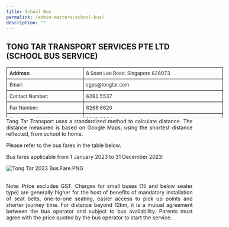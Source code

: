 ```yaml
---
title: School Bus
permalink: /admin-matters/school-bus/
description: ""
---
```

**TONG TAR TRANSPORT SERVICES PTE LTD** 
**(SCHOOL BUS SERVICE)**
----------------------------------------------------------------



<table class="iveo_table ives_tab_1 ive_eobj_left" style="margin: 0px 10px 0px 0px; outline: 0px; padding: 0px; float: left; border: 1px solid rgb(234, 234, 234); border-collapse: collapse; width: 586.938px; height: 138px;"><tbody style="margin: 0px; outline: 0px; padding: 0px;"><tr style="margin: 0px; outline: 0px; padding: 0px;"><th style="margin: 0px; outline: 0px; padding: 7px; text-align: left; background-color: transparent; color: rgb(34, 34, 34); border: 1px solid rgb(0, 0, 0); width: 339px;"><font size="2" style="margin: 0px; outline: 0px; padding: 0px;">Address:</font></th><td style="margin: 0px; outline: 0px; padding: 7px; text-align: left; background-color: transparent; color: rgb(34, 34, 34); border: 1px solid rgb(0, 0, 0); width: 662px;"><font size="2" style="margin: 0px; outline: 0px; padding: 0px; font-weight: normal;">8 Soon Lee Road, Singapore 628073&nbsp;</font></td></tr><tr style="margin: 0px; outline: 0px; padding: 0px;"><td style="margin: 0px; outline: 0px; padding: 7px; text-align: left; background-color: transparent; color: rgb(34, 34, 34); border: 1px solid rgb(0, 0, 0); width: 60px;"><font size="2" style="margin: 0px; outline: 0px; padding: 0px;">Email:&nbsp;</font></td><td style="margin: 0px; outline: 0px; padding: 7px; text-align: left; background-color: transparent; color: rgb(34, 34, 34); border: 1px solid rgb(0, 0, 0); width: 60px;"><font size="2" style="margin: 0px; outline: 0px; padding: 0px; font-weight: normal;">sgps@tongtar.com</font></td></tr><tr style="margin: 0px; outline: 0px; padding: 0px;"><td style="margin: 0px; outline: 0px; padding: 7px; text-align: left; background-color: transparent; color: rgb(34, 34, 34); border: 1px solid rgb(0, 0, 0); width: 60px;"><font size="2" style="margin: 0px; outline: 0px; padding: 0px;">Contact Number:</font></td><td style="margin: 0px; outline: 0px; padding: 7px; text-align: left; background-color: transparent; color: rgb(34, 34, 34); border: 1px solid rgb(0, 0, 0); width: 60px;"><font size="2" style="margin: 0px; outline: 0px; padding: 0px; font-weight: normal;">6261 5537&nbsp;</font></td></tr><tr style="margin: 0px; outline: 0px; padding: 0px;"><td style="margin: 0px; outline: 0px; padding: 7px; text-align: left; background-color: transparent; color: rgb(34, 34, 34); border: 1px solid rgb(0, 0, 0);"><font size="2" style="margin: 0px; outline: 0px; padding: 0px;">Fax Number:&nbsp;</font></td><td style="margin: 0px; outline: 0px; padding: 7px; text-align: left; background-color: transparent; color: rgb(34, 34, 34); border: 1px solid rgb(0, 0, 0);"><font size="2" style="margin: 0px; outline: 0px; padding: 0px; font-weight: normal;">6268 6620</font></td></tr><tr style="margin: 0px; outline: 0px; padding: 0px;"><td style="margin: 0px; outline: 0px; padding: 7px; text-align: left; background-color: transparent; color: rgb(34, 34, 34); border: 1px solid rgb(0, 0, 0);"><font size="2" style="margin: 0px; outline: 0px; padding: 0px;">Handphone Number:&nbsp;</font></td><td style="margin: 0px; outline: 0px; padding: 7px; text-align: left; background-color: transparent; color: rgb(34, 34, 34); border: 1px solid rgb(0, 0, 0);"><font size="2" style="margin: 0px; outline: 0px; padding: 0px; font-weight: normal;">9848 9964</font></td></tr></tbody></table>
<br>

<p align="justify">
Tong Tar Transport uses a standardized method to calculate distance. The distance measured is based on Google Maps, using the shortest distance reflected, from school to home. 

Please refer to the bus fares in the table below.

Bus fares applicable from 1 January 2023 to 31 December 2023:
<br>
	
![Tong Tar 2023 Bus Fare.PNG](https://www-stgabrielspri-moe-edu-sg-admin.cwp.sg/qql/slot/u173/For%20Parent/2022/Tong%20Tar%202023%20Bus%20Fare.PNG)  
<br>	
	
<p align="justify">
Note: Price excludes GST. Charges for small buses (15 and below seater type) are generally higher for the host of benefits of mandatory installation of seat belts, one-to-one seating, easier access to pick up points and shorter journey time. For distance beyond 12km, it is a mutual agreement between the bus operator and subject to bus availability. Parents must agree with the price quoted by the bus operator to start the service.